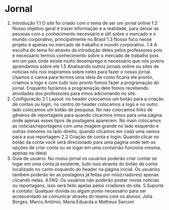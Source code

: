 # Jornal

1. Introdução
1.1 O site foi criado com o tema de ser um jornal online
1.2 Nosso objetivo geral é trazer informação e a realidade, para deixar as pessoas com o conhecimento necessário e útil sobre o mercado e o mundo corporativo, principalmente no Brasil
1.3 Nosso foco nesse projeto é apenas no mercado de trabalho e mundo corporativo.
1.4 A escolha do tema foi através da introdução deles pelos professores pois é necessário termos conhecimento sobre o mercado de trabalho pois em um país onde existe muito desemprego é necessário que nós jovens aprendamos sobre ele
1.5 Analisando outros jornais online ou sites de notícias nós nos inspiramos sobre neles para fazer o nosso jornal. Usamos o canva para termos uma ideia de como ficaria ele pronto, criamos a logo e com tudo isso pronto fomos fazer a programação do jornal. Enquanto fazíamos a programação dele fomos recebendo atividades dos professores para irmos adicionando no site.
2. Configuração
2.1 Layout: no header colocamos um botão para a criação de contas ou login, no centro do header colocamos a logo e no outro lado colocamos um botão de pesquisa. No nav colocamos links de gêneros de reportagens para quando clicarmos irmos para uma página onde apenas esses tipos de postagens aparecem. No main colocamos as noticias/reportagens com uma imagem grande no lado esquerdo e outras menores no lado direito, quando clicamos em cada uma vamos para a sua reportagem
2.2 Criação de conta e login: Quando clicar no botão da conta você será direcionado para uma página onde tem as opções de criar conta ou se logar em uma conta(não funciona mesma, apenas na ideia)
3. Guia de usuário:
No nosso jornal os usuários poderão criar contar se logar em uma conta já existente, tudo isso através do botão de conta localizado no canto esquerdo do header na página inicial. Os usuários também poderão ler as postagens já feitas por nós(criadores) apenas clicando nelas.
4.FAQ: Os usuários não poderão postar novas notícias ou reportagens, isso será feito apelas pelos criadores do site.
5.Suporte e contato:
Qualquer dúvida ou algum ponto necessário para ser acrescentado se comunicar através do teams com os alunos: Júlia Borges, Marco Antônio, Maria Eduarda e Matheus Sarconi
